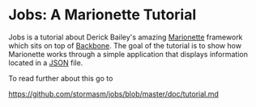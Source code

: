 
# Jobs: A Marionette Tutorial

Jobs is a tutorial about Derick Bailey's amazing [Marionette](https://github.com/marionettejs/backbone.marionette) framework which sits on top of [Backbone](http://backbonejs.org/).  The goal of the tutorial is to show how Marionette works through a simple application that displays information located in a [JSON](http://www.json.org/) file.  

To read further about this go to 

https://github.com/stormasm/jobs/blob/master/doc/tutorial.md



